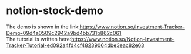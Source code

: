 ﻿# notion-stock-demo
The demo is shown in the link:https://www.notion.so/Investment-Tracker-Demo-09d4a0509c2942a9bd4bb731b862c061 <br/>
The tutorial is written here:https://www.notion.so/Notion-Investment-Tracker-Tutorial-ed092a4fd4cf48239064dbe3eac82e63
